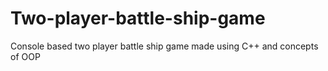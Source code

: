# Two-player-battle-ship-game
Console based two player battle ship game made using C++ and concepts of OOP
